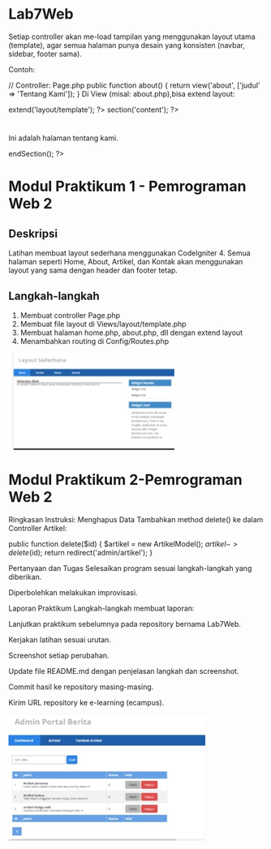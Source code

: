 # Lab7Web

Setiap controller akan me-load tampilan yang menggunakan layout utama (template), agar semua halaman punya desain yang konsisten (navbar, sidebar, footer sama).

Contoh:

// Controller: Page.php
public function about()
{
    return view('about', ['judul' => 'Tentang Kami']);
}
Di View (misal: about.php),bisa extend layout:

<?= $this->extend('layout/template'); ?>
<?= $this->section('content'); ?>
<h1><?= $judul ?></h1>
<p>Ini adalah halaman tentang kami.</p>
<?= $this->endSection(); ?>



# Modul Praktikum 1 - Pemrograman Web 2

## Deskripsi

Latihan membuat layout sederhana menggunakan CodeIgniter 4. Semua halaman seperti Home, About, Artikel, dan Kontak akan menggunakan layout yang sama dengan header dan footer tetap.

## Langkah-langkah 

1. Membuat controller Page.php
2. Membuat file layout di Views/layout/template.php
3. Membuat halaman home.php, about.php, dll dengan extend layout
4. Menambahkan routing di Config/Routes.php

![gambar](Screenshot/SS7.jpeg)

# Modul Praktikum 2-Pemrograman Web 2 

Ringkasan Instruksi:
Menghapus Data
Tambahkan method delete() ke dalam Controller Artikel: 

public function delete($id)
{
    $artikel = new ArtikelModel();
    $artikel->delete($id);
    return redirect('admin/artikel');
}



Pertanyaan dan Tugas
Selesaikan program sesuai langkah-langkah yang diberikan.

Diperbolehkan melakukan improvisasi.

Laporan Praktikum
Langkah-langkah membuat laporan:

Lanjutkan praktikum sebelumnya pada repository bernama Lab7Web.

Kerjakan latihan sesuai urutan.

Screenshot setiap perubahan.

Update file README.md dengan penjelasan langkah dan screenshot.

Commit hasil ke repository masing-masing.

Kirim URL repository ke e-learning (ecampus).

![gambar](Screenshot/SS8.jpeg)
